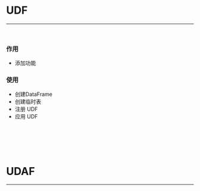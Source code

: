 # UDF

------------

<br>

### 作用
- 添加功能

### 使用
- 创建DataFrame
- 创建临时表
- 注册 UDF
- 应用 UDF



<br>
<br>
<br>
<br>

# UDAF

---------

